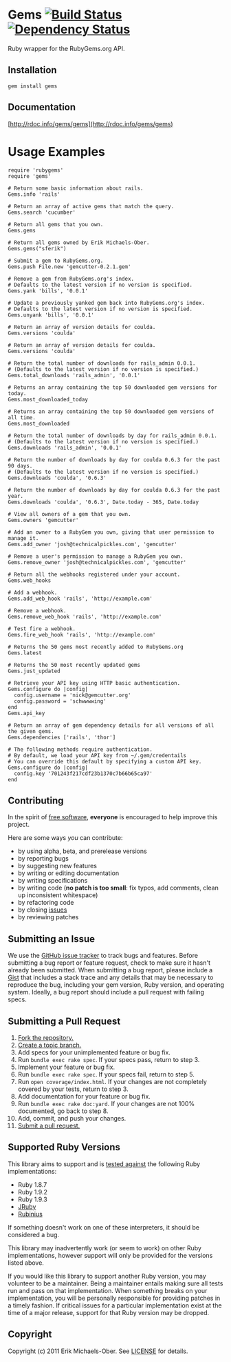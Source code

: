 # Gems [![Build Status](https://secure.travis-ci.org/rubygems/gems.png?branch=master)][travis] [![Dependency Status](https://gemnasium.com/rubygems/gems.png?travis)][gemnasium]
Ruby wrapper for the RubyGems.org API.

[travis]: http://travis-ci.org/rubygems/gems
[gemnasium]: https://gemnasium.com/rubygems/gems

## Installation
    gem install gems

## Documentation
[http://rdoc.info/gems/gems](http://rdoc.info/gems/gems)

# Usage Examples
    require 'rubygems'
    require 'gems'

    # Return some basic information about rails.
    Gems.info 'rails'

    # Return an array of active gems that match the query.
    Gems.search 'cucumber'

    # Return all gems that you own.
    Gems.gems

    # Return all gems owned by Erik Michaels-Ober.
    Gems.gems("sferik")

    # Submit a gem to RubyGems.org.
    Gems.push File.new 'gemcutter-0.2.1.gem'

    # Remove a gem from RubyGems.org's index.
    # Defaults to the latest version if no version is specified.
    Gems.yank 'bills', '0.0.1'

    # Update a previously yanked gem back into RubyGems.org's index.
    # Defaults to the latest version if no version is specified.
    Gems.unyank 'bills', '0.0.1'

    # Return an array of version details for coulda.
    Gems.versions 'coulda'

    # Return an array of version details for coulda.
    Gems.versions 'coulda'

    # Return the total number of downloads for rails_admin 0.0.1.
    # (Defaults to the latest version if no version is specified.)
    Gems.total_downloads 'rails_admin', '0.0.1'

    # Returns an array containing the top 50 downloaded gem versions for today.
    Gems.most_downloaded_today

    # Returns an array containing the top 50 downloaded gem versions of all time.
    Gems.most_downloaded

    # Return the total number of downloads by day for rails_admin 0.0.1.
    # (Defaults to the latest version if no version is specified.)
    Gems.downloads 'rails_admin', '0.0.1'

    # Return the number of downloads by day for coulda 0.6.3 for the past 90 days.
    # (Defaults to the latest version if no version is specified.)
    Gems.downloads 'coulda', '0.6.3'

    # Return the number of downloads by day for coulda 0.6.3 for the past year.
    Gems.downloads 'coulda', '0.6.3', Date.today - 365, Date.today

    # View all owners of a gem that you own.
    Gems.owners 'gemcutter'

    # Add an owner to a RubyGem you own, giving that user permission to manage it.
    Gems.add_owner 'josh@technicalpickles.com', 'gemcutter'

    # Remove a user's permission to manage a RubyGem you own.
    Gems.remove_owner 'josh@technicalpickles.com', 'gemcutter'

    # Return all the webhooks registered under your account.
    Gems.web_hooks

    # Add a webhook.
    Gems.add_web_hook 'rails', 'http://example.com'

    # Remove a webhook.
    Gems.remove_web_hook 'rails', 'http://example.com'

    # Test fire a webhook.
    Gems.fire_web_hook 'rails', 'http://example.com'

    # Returns the 50 gems most recently added to RubyGems.org
    Gems.latest

    # Returns the 50 most recently updated gems
    Gems.just_updated

    # Retrieve your API key using HTTP basic authentication.
    Gems.configure do |config|
      config.username = 'nick@gemcutter.org'
      config.password = 'schwwwwing'
    end
    Gems.api_key

    # Return an array of gem dependency details for all versions of all the given gems.
    Gems.dependencies ['rails', 'thor']

    # The following methods require authentication.
    # By default, we load your API key from ~/.gem/credentails
    # You can override this default by specifying a custom API key.
    Gems.configure do |config|
      config.key '701243f217cdf23b1370c7b66b65ca97'
    end

## Contributing
In the spirit of [free software](http://www.fsf.org/licensing/essays/free-sw.html), **everyone** is encouraged to help improve this project.

Here are some ways *you* can contribute:

* by using alpha, beta, and prerelease versions
* by reporting bugs
* by suggesting new features
* by writing or editing documentation
* by writing specifications
* by writing code (**no patch is too small**: fix typos, add comments, clean up
  inconsistent whitespace)
* by refactoring code
* by closing [issues](https://github.com/rubygems/gems/issues)
* by reviewing patches

## Submitting an Issue
We use the [GitHub issue tracker](https://github.com/rubygems/gems/issues) to
track bugs and features. Before submitting a bug report or feature request,
check to make sure it hasn't already been submitted. When submitting a bug
report, please include a [Gist](https://gist.github.com/) that includes a stack
trace and any details that may be necessary to reproduce the bug, including
your gem version, Ruby version, and operating system. Ideally, a bug report
should include a pull request with failing specs.

## Submitting a Pull Request
1. [Fork the repository.][fork]
2. [Create a topic branch.][branch]
3. Add specs for your unimplemented feature or bug fix.
4. Run `bundle exec rake spec`. If your specs pass, return to step 3.
5. Implement your feature or bug fix.
6. Run `bundle exec rake spec`. If your specs fail, return to step 5.
7. Run `open coverage/index.html`. If your changes are not completely covered
   by your tests, return to step 3.
8. Add documentation for your feature or bug fix.
9. Run `bundle exec rake doc:yard`. If your changes are not 100% documented, go
   back to step 8.
10. Add, commit, and push your changes.
11. [Submit a pull request.][pr]

[fork]: http://help.github.com/fork-a-repo/
[branch]: http://learn.github.com/p/branching.html
[pr]: http://help.github.com/send-pull-requests/

## Supported Ruby Versions
This library aims to support and is [tested against][travis] the following Ruby
implementations:

* Ruby 1.8.7
* Ruby 1.9.2
* Ruby 1.9.3
* [JRuby][]
* [Rubinius][]

[jruby]: http://www.jruby.org/
[rubinius]: http://rubini.us/

If something doesn't work on one of these interpreters, it should be considered
a bug.

This library may inadvertently work (or seem to work) on other Ruby
implementations, however support will only be provided for the versions listed
above.

If you would like this library to support another Ruby version, you may
volunteer to be a maintainer. Being a maintainer entails making sure all tests
run and pass on that implementation. When something breaks on your
implementation, you will be personally responsible for providing patches in a
timely fashion. If critical issues for a particular implementation exist at the
time of a major release, support for that Ruby version may be dropped.

## Copyright
Copyright (c) 2011 Erik Michaels-Ober. See [LICENSE][] for details.

[license]: https://github.com/rubygems/gems/blob/master/LICENSE.md

